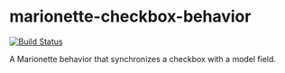 marionette-checkbox-behavior
============================

[![Build Status](https://travis-ci.org/rafeememon/marionette-checkbox-behavior.svg)](https://travis-ci.org/rafeememon/marionette-checkbox-behavior)

A Marionette behavior that synchronizes a checkbox with a model field.
